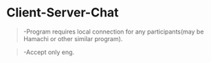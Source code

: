 # Client-Server-Chat
>-Program requires local connection for any participants(may be Hamachi or other similar program).

>-Accept only eng.

